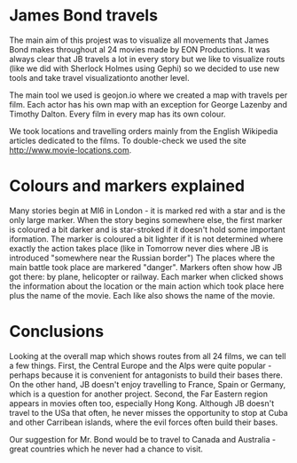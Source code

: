# James Bond travels

The main aim of this projest was to visualize all movements that James Bond makes throughout al 24 movies made by EON Productions. It was always clear that JB travels a lot in every story but we like to visualize routs (like we did with Sherlock Holmes using Gephi) so we decided to use new tools and take travel visualizationto another level.

The main tool we used is geojon.io where we created a map with travels per film. Each actor has his own map with an exception for George Lazenby and Timothy Dalton. Every film in every map has its own colour. 

We took locations and travelling orders mainly from the English Wikipedia articles dedicated to the films. To double-check we used the site http://www.movie-locations.com. 

# Colours and markers explained
Many stories begin at MI6 in London - it is marked red with a star and is the only large marker.
When the story begins somewhere else, the first marker is coloured a bit darker and is star-stroked if it doesn't hold some important iformation.
The marker is coloured a bit lighter if it is not determined where exactly the action takes place (like in Tomorrow never dies where JB is introduced "somewhere near the Russian border")
The places where the main battle took place are markered "danger".
Markers often show how JB got there: by plane, helicopter or railway.
Each marker when clicked shows the information about the location or the main action which took place here plus the name of the movie. Each like also shows the name of the movie.

# Conclusions
Looking at the overall map which shows routes from all 24 films, we can tell a few things.
First, the Central Europe and the Alps were quite popular - perhaps because it is convenient for antagonists to build their bases there. On the other hand, JB doesn't enjoy travelling to France, Spain or Germany, which is a question for another project.
Second, the Far Eastern region appears in movies  often too, especially Hong Kong. 
Although JB doesn't travel to the USa that often, he never misses the opportunity to stop at Cuba and other Carribean islands, where the evil forces often build their bases.

Our suggestion for Mr. Bond would be to travel to Canada and Australia - great countries which he never had a chance to visit.

